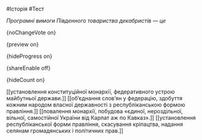 #Історія #Тест

*Програмні вимоги Південного товариства декабристів — це*

{noChangeVote on}

{preview on}

{hideProgress on}

{shareEnable off}

{hideCount on}

[[установлення конституційної монархії, федеративного устрою майбутньої держави.]]
[[об’єднання слов’ян у федерацію, здобуття кожним народом власної державності з республіканською формою правління.]]
[[повалення монархії, побудова «єдиної, нероздільної, вільної, самостійної України від Карпат аж по Кавказ».]]
[[установлення республіканської форми правління, скасування кріпацтва, надання селянам громадянських і політичних прав.]]
